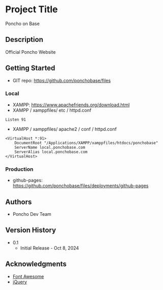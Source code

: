 # Project Title

Poncho on Base

## Description

Official Poncho Website

## Getting Started

* GIT repo: https://github.com/ponchobase/files

### Local

* XAMPP: https://www.apachefriends.org/download.html 
* XAMPP / xamppfiles/ etc / httpd.conf
```
Listen 91
```
* XAMPP / xamppfiles/ apache2 / conf / httpd.conf
```
<VirtualHost *:91>
    DocumentRoot "/Applications/XAMPP/xamppfiles/htdocs/ponchobase"
    ServerName local.ponchobase.com
    ServerAlias local.ponchobase.com
</VirtualHost>
```

### Production

* github-pages: https://github.com/ponchobase/files/deployments/github-pages

## Authors

* Poncho Dev Team

## Version History

* 0.1
    * Initial Release - Oct 8, 2024

## Acknowledgments

* [Font Awesome](https://fontawesome.com/)
* [jQuery](https://jquery.com/download/)
